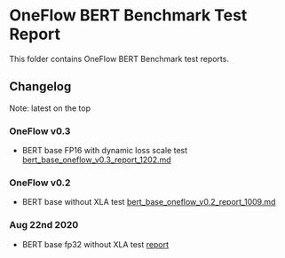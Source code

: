 # OneFlow BERT Benchmark Test Report
This folder contains OneFlow BERT Benchmark test reports.  

## Changelog
Note: latest on the top
### OneFlow v0.3
- BERT base FP16 with dynamic loss scale test [bert_base_oneflow_v0.3_report_1202.md](bert_base_oneflow_v0.3_report_1202.md)
### OneFlow v0.2
- BERT base without XLA test [bert_base_oneflow_v0.2_report_1009.md](bert_base_oneflow_v0.2_report_1009.md)
### Aug 22nd 2020
- BERT base fp32 without XLA test [report](bert_base_fp32_report_0822.md)

